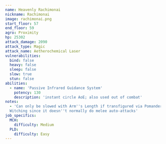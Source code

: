 ```yaml
---
name: Heavenly Rachimonai
nickname: Rachimonai
image: rachimonai.png
start_floor: 57
end_floor: 59
agro: Proximity
hp: 25302
attack_damage: 2090
attack_type: Magic
attack_name: Aetherochemical Laser
vulnerabilities:
  bind: false
  heavy: false
  sleep: false
  slow: true
  stun: false
abilities:
  - name: 'Passive Infrared Guidance System'
    potency: 130
    description: 'instant circle AoE; also used out of combat'
notes:
  - 'Can only be slowed with Arm''s Length if transfigured via Pomander of
  Witching since it doesn''t normally do melee auto-attacks'
job_specifics:
  MCH:
    difficulty: Medium
  PLD:
    difficulty: Easy
---
```

